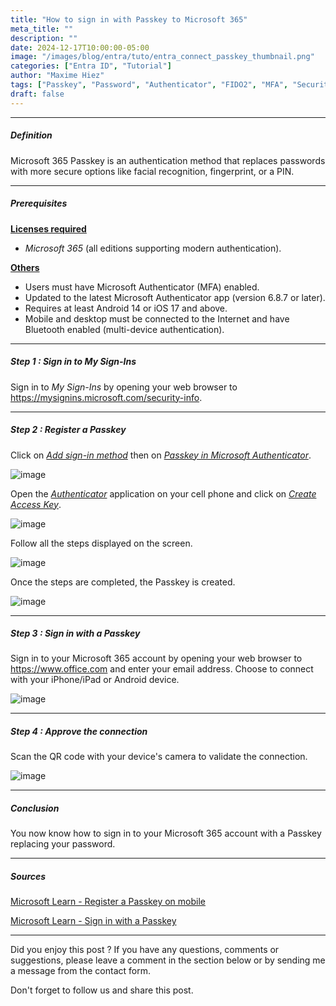 ```yaml
---
title: "How to sign in with Passkey to Microsoft 365"
meta_title: ""
description: ""
date: 2024-12-17T10:00:00-05:00
image: "/images/blog/entra/tuto/entra_connect_passkey_thumbnail.png"
categories: ["Entra ID", "Tutorial"]
author: "Maxime Hiez"
tags: ["Passkey", "Password", "Authenticator", "FIDO2", "MFA", "Security"]
draft: false
---
```

---

##### Definition
Microsoft 365 Passkey is an authentication method that replaces passwords with more secure options like facial recognition, fingerprint, or a PIN.

---

##### Prerequisites
**<u>Licenses required</u>**
- *Microsoft 365* (all editions supporting modern authentication).

**<u>Others</u>**
- Users must have Microsoft Authenticator (MFA) enabled.
- Updated to the latest Microsoft Authenticator app (version 6.8.7 or later).
- Requires at least Android 14 or iOS 17 and above.
- Mobile and desktop must be connected to the Internet and have Bluetooth enabled (multi-device authentication).

---


##### Step 1 : Sign in to My Sign-Ins
Sign in to *My Sign-Ins* by opening your web browser to https://mysignins.microsoft.com/security-info.

---

##### Step 2 : Register a Passkey
Click on *<u>Add sign-in method</u>* then on *<u>Passkey in Microsoft Authenticator</u>*.

![image](/images/blog/entra/tuto/entra_passkey_003.png)

Open the *<u>Authenticator</u>* application on your cell phone and click on *<u>Create Access Key</u>*.

![image](/images/blog/entra/tuto/entra_passkey_004.png)

Follow all the steps displayed on the screen.

![image](/images/blog/entra/tuto/entra_passkey_005.png)

Once the steps are completed, the Passkey is created.

![image](/images/blog/entra/tuto/entra_passkey_006.png)

---

##### Step 3 : Sign in with a Passkey
Sign in to your Microsoft 365 account by opening your web browser to https://www.office.com and enter your email address. Choose to connect with your iPhone/iPad or Android device.

![image](/images/blog/entra/tuto/entra_passkey_007.png)

---

##### Step 4 : Approve the connection
Scan the QR code with your device's camera to validate the connection.

![image](/images/blog/entra/tuto/entra_passkey_008.png)

---

##### Conclusion
You now know how to sign in to your Microsoft 365 account with a Passkey replacing your password.

---

##### Sources
[Microsoft Learn - Register a Passkey on mobile](https://learn.microsoft.com/en-us/entra/identity/authentication/how-to-register-passkey-mobile?tabs=iOS)

[Microsoft Learn - Sign in with a Passkey](https://learn.microsoft.com/en-us/entra/identity/authentication/how-to-sign-in-passkey)

---


Did you enjoy this post ? If you have any questions, comments or suggestions, please leave a comment in the section below or by sending me a message from the contact form.

Don't forget to follow us and share this post.